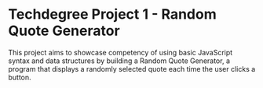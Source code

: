 # Techdegree Project 1 - Random Quote Generator

This project aims to showcase competency of using basic JavaScript syntax and data structures by building a Random Quote Generator, a program that displays a randomly selected quote each time the user clicks a button. 
